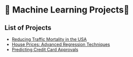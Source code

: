 # 🤖 Machine Learning Projects🤖

## List of Projects

  - [Reducing Traffic Mortality in the USA](https://github.com/rootxsid/MachineLearning/tree/main/Reducing%20Traffic%20Mortality%20in%20the%20USA)
  - [House Prices: Advanced Regression Techniques](https://github.com/rootxsid/MachineLearning/tree/main/Housing%20Prices%20with%20Advanced%20Regression%20Techniques)
  - [Predicting Credit Card Approvals](https://github.com/rootxsid/MachineLearning/tree/main/Predicting%20Credit%20Card%20Approvals)
